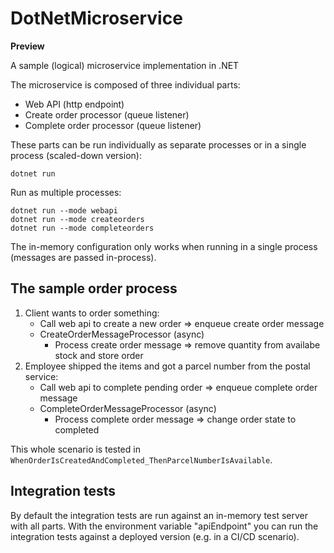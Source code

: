 # DotNetMicroservice

**Preview**

A sample (logical) microservice implementation in .NET

The microservice is composed of three individual parts: 

- Web API (http endpoint)
- Create order processor (queue listener)
- Complete order processor (queue listener)

These parts can be run individually as separate processes or in a single process (scaled-down version): 

```
dotnet run
```

Run as multiple processes:

```
dotnet run --mode webapi
dotnet run --mode createorders
dotnet run --mode completeorders
```

The in-memory configuration only works when running in a single process (messages are passed in-process).

## The sample order process

1. Client wants to order something: 
    - Call web api to create a new order => enqueue create order message
    - CreateOrderMessageProcessor (async)
	    - Process create order message => remove quantity from availabe stock and store order
2. Employee shipped the items and got a parcel number from the postal service: 
    - Call web api to complete pending order => enqueue complete order message
	- CompleteOrderMessageProcessor (async)
	    - Process complete order message => change order state to completed

This whole scenario is tested in `WhenOrderIsCreatedAndCompleted_ThenParcelNumberIsAvailable`.

## Integration tests

By default the integration tests are run against an in-memory test server with all parts. 
With the environment variable "apiEndpoint" you can run the integration tests against a deployed version (e.g. in a CI/CD scenario).
